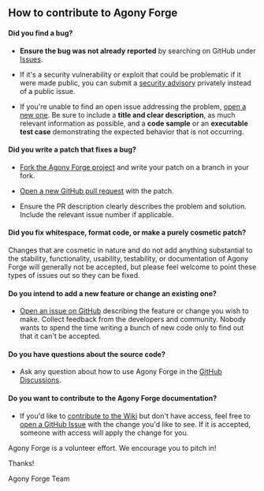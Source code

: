 ## How to contribute to Agony Forge

#### **Did you find a bug?**

* **Ensure the bug was not already reported** by searching on GitHub under [Issues](https://github.com/scionaltera/agonyforge/issues).

* If it's a security vulnerability or exploit that could be problematic if it were made public, you can submit a [security advisory](https://github.com/scionaltera/agonyforge/security/advisories) privately instead of a public issue.

* If you're unable to find an open issue addressing the problem, [open a new one](https://github.com/scionaltera/agonyforge/issues/new). Be sure to include a **title and clear description**, as much relevant information as possible, and a **code sample** or an **executable test case** demonstrating the expected behavior that is not occurring.

#### **Did you write a patch that fixes a bug?**

* [Fork the Agony Forge project](https://github.com/scionaltera/agonyforge/fork) and write your patch on a branch in your fork.

* [Open a new GitHub pull request](https://github.com/scionaltera/agonyforge/pulls) with the patch.

* Ensure the PR description clearly describes the problem and solution. Include the relevant issue number if applicable.

#### **Did you fix whitespace, format code, or make a purely cosmetic patch?**

Changes that are cosmetic in nature and do not add anything substantial to the stability, functionality, usability, testability, or documentation of Agony Forge will generally not be accepted, but please feel welcome to point these types of issues out so they can be fixed.

#### **Do you intend to add a new feature or change an existing one?**

* [Open an issue on GitHub](https://github.com/scionaltera/agonyforge/issues/new) describing the feature or change you wish to make. Collect feedback from the developers and community. Nobody wants to spend the time writing a bunch of new code only to find out that it can't be accepted.

#### **Do you have questions about the source code?**

* Ask any question about how to use Agony Forge in the [GitHub Discussions](https://github.com/scionaltera/agonyforge/discussions).

#### **Do you want to contribute to the Agony Forge documentation?**

* If you'd like to [contribute to the Wiki](https://github.com/scionaltera/agonyforge/wiki) but don't have access, feel free to [open a GitHub Issue](https://github.com/scionaltera/agonyforge/issues/new) with the change you'd like to see. If it is accepted, someone with access will apply the change for you.

Agony Forge is a volunteer effort. We encourage you to pitch in!

Thanks!

Agony Forge Team
